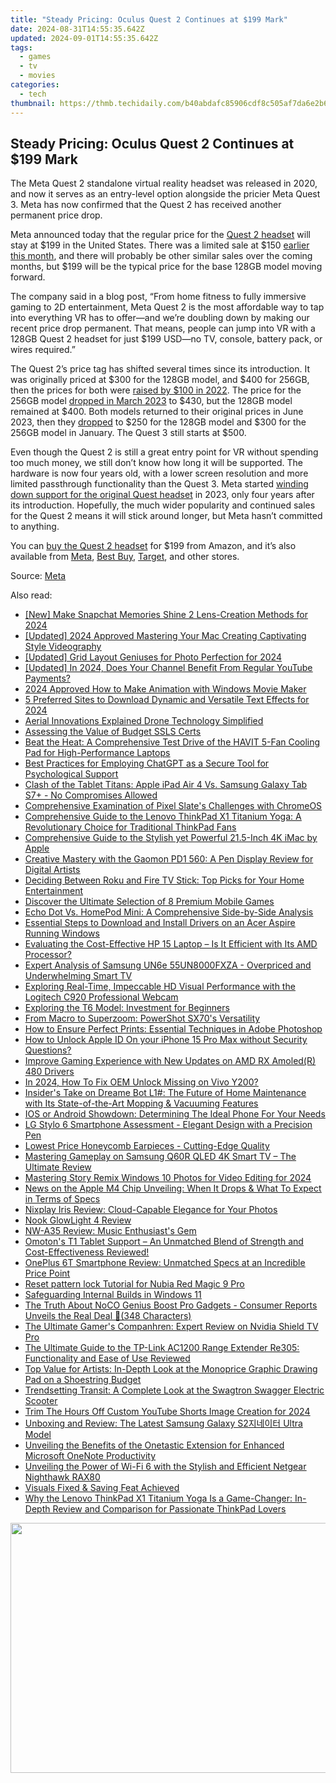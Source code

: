 ```yaml
---
title: "Steady Pricing: Oculus Quest 2 Continues at $199 Mark"
date: 2024-08-31T14:55:35.642Z
updated: 2024-09-01T14:55:35.642Z
tags:
  - games
  - tv
  - movies
categories:
  - tech
thumbnail: https://thmb.techidaily.com/b40abdafc85906cdf8c505af7da6e2b6de5b2e3882be4cc44ae2eb5b5e3f9c4a.jpg
---
```


## Steady Pricing: Oculus Quest 2 Continues at $199 Mark

The Meta Quest 2 standalone virtual reality headset was released in 2020, and now it serves as an entry-level option alongside the pricier Meta Quest 3\. Meta has now confirmed that the Quest 2 has received another permanent price drop.

 Meta announced today that the regular price for the [Quest 2 headset](https://amazon.com/dp/B099VMT8VZ?tag=hotoge-20&ascsubtag=UUhtgUeUpU2002771&asc%5Frefurl=https%3A%2F%2Fwww.howtogeek.com%2Fmeta-quest-2-price-drop-199%2F&asc%5Fcampaign=Short-Term) will stay at $199 in the United States. There was a limited sale at $150 [earlier this month](https://youtube-docs.techidaily.com/24-movie-buffs-secret-2023-recommendations/), and there will probably be other similar sales over the coming months, but $199 will be the typical price for the base 128GB model moving forward.

 The company said in a blog post, “From home fitness to fully immersive gaming to 2D entertainment, Meta Quest 2 is the most affordable way to tap into everything VR has to offer—and we’re doubling down by making our recent price drop permanent. That means, people can jump into VR with a 128GB Quest 2 headset for just $199 USD—no TV, console, battery pack, or wires required.”

 The Quest 2’s price tag has shifted several times since its introduction. It was originally priced at $300 for the 128GB model, and $400 for 256GB, then the prices for both were [raised by $100 in 2022](https://desktop-recording.techidaily.com/updated-2024-approved-the-ultimate-guide-to-using-obs-for-gamers/). The price for the 256GB model [dropped in March 2023](https://youtube-docs.techidaily.com/ed-adopt-the-best-practices-of-live-streaming-with-google-meet-youtube/) to $430, but the 128GB model remained at $400\. Both models returned to their original prices in June 2023, then they [dropped](https://android-transfer.techidaily.com/in-2024-6-ways-to-transfer-contacts-from-huawei-p60-to-iphone-drfone-by-drfone-transfer-from-android-transfer-from-android/) to $250 for the 128GB model and $300 for the 256GB model in January. The Quest 3 still starts at $500.

 Even though the Quest 2 is still a great entry point for VR without spending too much money, we still don’t know how long it will be supported. The hardware is now four years old, with a lower screen resolution and more limited passthrough functionality than the Quest 3\. Meta started [winding down support for the original Quest headset](https://instagram-videos.techidaily.com/updated-in-2024-enhancing-your-contents-impact-smart-utilization-of-igtv-hashtags/) in 2023, only four years after its introduction. Hopefully, the much wider popularity and continued sales for the Quest 2 means it will stick around longer, but Meta hasn’t committed to anything.

 You can [buy the Quest 2 headset](https://amazon.com/dp/B099VMT8VZ?tag=hotoge-20&ascsubtag=UUhtgUeUpU2002771&asc%5Frefurl=https%3A%2F%2Fwww.howtogeek.com%2Fmeta-quest-2-price-drop-199%2F&asc%5Fcampaign=Short-Term) for $199 from Amazon, and it’s also available from [Meta](https://www.meta.com/quest/products/quest-2/), [Best Buy](https://shop-links.co/link/?exclusive=1&publisher_slug=itechdaily19598&url=https%3A%2F%2Fwww.bestbuy.com%2Fsite%2Fmeta-quest-2-advanced-all-in-one-virtual-reality-headset-128gb-gray%2F6473553.p%3FskuId%3D6473553), [Target](https://shop-links.co/link/?exclusive=1&publisher_slug=itechdaily19598&url=https%3A%2F%2Fwww.target.com%2Fp%2Fmeta-quest-2-all-in-one-wireless-vr-headset-128gb%2F-%2FA-83984421), and other stores.

 Source: [Meta](https://www.meta.com/blog/quest/price-drop-vr-quest-2-199/)

<ins class="adsbygoogle"
     style="display:block"
     data-ad-format="autorelaxed"
     data-ad-client="ca-pub-7571918770474297"
     data-ad-slot="1223367746"></ins>



<ins class="adsbygoogle"
     style="display:block"
     data-ad-client="ca-pub-7571918770474297"
     data-ad-slot="8358498916"
     data-ad-format="auto"
     data-full-width-responsive="true"></ins>

<span class="atpl-alsoreadstyle">Also read:</span>
<div><ul>
<li><a href="https://snapchat-videos.techidaily.com/new-make-snapchat-memories-shine-2-lens-creation-methods-for-2024/"><u>[New] Make Snapchat Memories Shine  2 Lens-Creation Methods for 2024</u></a></li>
<li><a href="https://tiktok-video-files.techidaily.com/updated-2024-approved-mastering-your-mac-creating-captivating-style-videography/"><u>[Updated] 2024 Approved  Mastering Your Mac  Creating Captivating Style Videography</u></a></li>
<li><a href="https://fox-direct.techidaily.com/updated-grid-layout-geniuses-for-photo-perfection-for-2024/"><u>[Updated] Grid Layout Geniuses for Photo Perfection for 2024</u></a></li>
<li><a href="https://youtube-blog.techidaily.com/ed-in-2024-does-your-channel-benefit-from-regular-youtube-payments/"><u>[Updated] In 2024, Does Your Channel Benefit From Regular YouTube Payments?</u></a></li>
<li><a href="https://article-helps.techidaily.com/2024-approved-how-to-make-animation-with-windows-movie-maker/"><u>2024 Approved  How to Make Animation with Windows Movie Maker</u></a></li>
<li><a href="https://extra-tips.techidaily.com/5-preferred-sites-to-download-dynamic-and-versatile-text-effects-for-2024/"><u>5 Preferred Sites to Download Dynamic and Versatile Text Effects for 2024</u></a></li>
<li><a href="https://extra-lessons.techidaily.com/aerial-innovations-explained-drone-technology-simplified/"><u>Aerial Innovations Explained  Drone Technology Simplified</u></a></li>
<li><a href="https://buynow-reviews.techidaily.com/assessing-the-value-of-budget-ssls-certs/"><u>Assessing the Value of Budget SSLS Certs</u></a></li>
<li><a href="https://buynow-reviews.techidaily.com/beat-the-heat-a-comprehensive-test-drive-of-the-havit-5-fan-cooling-pad-for-high-performance-laptops/"><u>Beat the Heat: A Comprehensive Test Drive of the HAVIT 5-Fan Cooling Pad for High-Performance Laptops</u></a></li>
<li><a href="https://tech-revival.techidaily.com/best-practices-for-employing-chatgpt-as-a-secure-tool-for-psychological-support/"><u>Best Practices for Employing ChatGPT as a Secure Tool for Psychological Support</u></a></li>
<li><a href="https://buynow-reviews.techidaily.com/clash-of-the-tablet-titans-apple-ipad-air-4-vs-samsung-galaxy-tab-s7plus-no-compromises-allowed/"><u>Clash of the Tablet Titans: Apple iPad Air 4 Vs. Samsung Galaxy Tab S7+ - No Compromises Allowed</u></a></li>
<li><a href="https://buynow-reviews.techidaily.com/comprehensive-examination-of-pixel-slates-challenges-with-chromeos/"><u>Comprehensive Examination of Pixel Slate's Challenges with ChromeOS</u></a></li>
<li><a href="https://buynow-reviews.techidaily.com/comprehensive-guide-to-the-lenovo-thinkpad-x1-titanium-yoga-a-revolutionary-choice-for-traditional-thinkpad-fans/"><u>Comprehensive Guide to the Lenovo ThinkPad X1 Titanium Yoga: A Revolutionary Choice for Traditional ThinkPad Fans</u></a></li>
<li><a href="https://buynow-reviews.techidaily.com/comprehensive-guide-to-the-stylish-yet-powerful-215-inch-4k-imac-by-apple/"><u>Comprehensive Guide to the Stylish yet Powerful 21.5-Inch 4K iMac by Apple</u></a></li>
<li><a href="https://buynow-reviews.techidaily.com/creative-mastery-with-the-gaomon-pd1-560-a-pen-display-review-for-digital-artists/"><u>Creative Mastery with the Gaomon PD1 560: A Pen Display Review for Digital Artists</u></a></li>
<li><a href="https://buynow-reviews.techidaily.com/deciding-between-roku-and-fire-tv-stick-top-picks-for-your-home-entertainment/"><u>Deciding Between Roku and Fire TV Stick: Top Picks for Your Home Entertainment</u></a></li>
<li><a href="https://buynow-reviews.techidaily.com/discover-the-ultimate-selection-of-8-premium-mobile-games/"><u>Discover the Ultimate Selection of 8 Premium Mobile Games</u></a></li>
<li><a href="https://buynow-reviews.techidaily.com/echo-dot-vs-homepod-mini-a-comprehensive-side-by-side-analysis/"><u>Echo Dot Vs. HomePod Mini: A Comprehensive Side-by-Side Analysis</u></a></li>
<li><a href="https://win-dash.techidaily.com/essential-steps-to-download-and-install-drivers-on-an-acer-aspire-running-windows/"><u>Essential Steps to Download and Install Drivers on an Acer Aspire Running Windows</u></a></li>
<li><a href="https://buynow-reviews.techidaily.com/evaluating-the-cost-effective-hp-15-laptop-is-it-efficient-with-its-amd-processor/"><u>Evaluating the Cost-Effective HP 15 Laptop – Is It Efficient with Its AMD Processor?</u></a></li>
<li><a href="https://buynow-reviews.techidaily.com/expert-analysis-of-samsung-un6e-55un8000fxza-overpriced-and-underwhelming-smart-tv/"><u>Expert Analysis of Samsung UN6e 55UN8000FXZA - Overpriced and Underwhelming Smart TV</u></a></li>
<li><a href="https://buynow-reviews.techidaily.com/exploring-real-time-impeccable-hd-visual-performance-with-the-logitech-c920-professional-webcam/"><u>Exploring Real-Time, Impeccable HD Visual Performance with the Logitech C920 Professional Webcam</u></a></li>
<li><a href="https://buynow-reviews.techidaily.com/exploring-the-t6-model-investment-for-beginners/"><u>Exploring the T6 Model: Investment for Beginners</u></a></li>
<li><a href="https://buynow-reviews.techidaily.com/from-macro-to-superzoom-powershot-sx70s-versatility/"><u>From Macro to Superzoom: PowerShot SX70's Versatility</u></a></li>
<li><a href="https://buynow-reviews.techidaily.com/how-to-ensure-perfect-prints-essential-techniques-in-adobe-photoshop/"><u>How to Ensure Perfect Prints: Essential Techniques in Adobe Photoshop</u></a></li>
<li><a href="https://apple-account.techidaily.com/how-to-unlock-apple-id-on-your-iphone-15-pro-max-without-security-questions-by-drfone-ios/"><u>How to Unlock Apple ID On your iPhone 15 Pro Max without Security Questions?</u></a></li>
<li><a href="https://hardware-updates.techidaily.com/improve-gaming-experience-with-new-updates-on-amd-rx-amoledr-480-drivers/"><u>Improve Gaming Experience with New Updates on AMD RX Amoled(R) 480 Drivers</u></a></li>
<li><a href="https://android-unlock.techidaily.com/in-2024-how-to-fix-oem-unlock-missing-on-vivo-y200-by-drfone-android/"><u>In 2024, How To Fix OEM Unlock Missing on Vivo Y200?</u></a></li>
<li><a href="https://buynow-reviews.techidaily.com/insiders-take-on-dreame-bot-l1-the-future-of-home-maintenance-with-its-state-of-the-art-mopping-and-vacuuming-features/"><u>Insider's Take on Dreame Bot L1#: The Future of Home Maintenance with Its State-of-the-Art Mopping & Vacuuming Features</u></a></li>
<li><a href="https://buynow-reviews.techidaily.com/ios-or-android-showdown-determining-the-ideal-phone-for-your-needs/"><u>IOS or Android Showdown: Determining The Ideal Phone For Your Needs</u></a></li>
<li><a href="https://buynow-reviews.techidaily.com/lg-stylo-6-smartphone-assessment-elegant-design-with-a-precision-pen/"><u>LG Stylo 6 Smartphone Assessment - Elegant Design with a Precision Pen</u></a></li>
<li><a href="https://buynow-reviews.techidaily.com/lowest-price-honeycomb-earpieces-cutting-edge-quality/"><u>Lowest Price Honeycomb Earpieces - Cutting-Edge Quality</u></a></li>
<li><a href="https://buynow-reviews.techidaily.com/mastering-gameplay-on-samsung-q60r-qled-4k-smart-tv-the-ultimate-review/"><u>Mastering Gameplay on Samsung Q60R QLED 4K Smart TV – The Ultimate Review</u></a></li>
<li><a href="https://fox-links.techidaily.com/mastering-story-remix-windows-10-photos-for-video-editing-for-2024/"><u>Mastering Story Remix  Windows 10 Photos for Video Editing for 2024</u></a></li>
<li><a href="https://buynow-reviews.techidaily.com/news-on-the-apple-m4-chip-unveiling-when-it-drops-and-what-to-expect-in-terms-of-specs/"><u>News on the Apple M4 Chip Unveiling: When It Drops & What To Expect in Terms of Specs</u></a></li>
<li><a href="https://buynow-reviews.techidaily.com/nixplay-iris-review-cloud-capable-elegance-for-your-photos/"><u>Nixplay Iris Review: Cloud-Capable Elegance for Your Photos</u></a></li>
<li><a href="https://buynow-reviews.techidaily.com/nook-glowlight-4-review/"><u>Nook GlowLight 4 Review</u></a></li>
<li><a href="https://buynow-reviews.techidaily.com/nw-a35-review-music-enthusiasts-gem/"><u>NW-A35 Review: Music Enthusiast's Gem</u></a></li>
<li><a href="https://buynow-reviews.techidaily.com/omotons-t1-tablet-support-an-unmatched-blend-of-strength-and-cost-effectiveness-reviewed/"><u>Omoton's T1 Tablet Support – An Unmatched Blend of Strength and Cost-Effectiveness Reviewed!</u></a></li>
<li><a href="https://buynow-reviews.techidaily.com/oneplus-6t-smartphone-review-unmatched-specs-at-an-incredible-price-point/"><u>OnePlus 6T Smartphone Review: Unmatched Specs at an Incredible Price Point</u></a></li>
<li><a href="https://techidaily.com/reset-pattern-lock-tutorial-for-nubia-red-magic-9-pro-by-drfone-android-unlock-android-unlock/"><u>Reset pattern lock Tutorial for Nubia Red Magic 9 Pro</u></a></li>
<li><a href="https://win11-tips.techidaily.com/safeguarding-internal-builds-in-windows-11/"><u>Safeguarding Internal Builds in Windows 11</u></a></li>
<li><a href="https://buynow-reviews.techidaily.com/the-truth-about-noco-genius-boost-pro-gadgets-consumer-reports-unveils-the-real-deal-348-characters/"><u>The Truth About NoCO Genius Boost Pro Gadgets - Consumer Reports Unveils the Real Deal 🔎(348 Characters)</u></a></li>
<li><a href="https://buynow-reviews.techidaily.com/the-ultimate-gamers-companhren-expert-review-on-nvidia-shield-tv-pro/"><u>The Ultimate Gamer's Companhren: Expert Review on Nvidia Shield TV Pro</u></a></li>
<li><a href="https://buynow-reviews.techidaily.com/the-ultimate-guide-to-the-tp-link-ac1200-range-extender-re305-functionality-and-ease-of-use-reviewed/"><u>The Ultimate Guide to the TP-Link AC1200 Range Extender Re305: Functionality and Ease of Use Reviewed</u></a></li>
<li><a href="https://buynow-reviews.techidaily.com/top-value-for-artists-in-depth-look-at-the-monoprice-graphic-drawing-pad-on-a-shoestring-budget/"><u>Top Value for Artists: In-Depth Look at the Monoprice Graphic Drawing Pad on a Shoestring Budget</u></a></li>
<li><a href="https://buynow-reviews.techidaily.com/trendsetting-transit-a-complete-look-at-the-swagtron-swagger-electric-scooter/"><u>Trendsetting Transit: A Complete Look at the Swagtron Swagger Electric Scooter</u></a></li>
<li><a href="https://facebook-video-footage.techidaily.com/trim-the-hours-off-custom-youtube-shorts-image-creation-for-2024/"><u>Trim The Hours Off Custom YouTube Shorts Image Creation for 2024</u></a></li>
<li><a href="https://buynow-reviews.techidaily.com/unboxing-and-review-the-latest-samsung-galaxy-s2-ultra-model/"><u>Unboxing and Review: The Latest Samsung Galaxy S2지네이터 Ultra Model</u></a></li>
<li><a href="https://buynow-reviews.techidaily.com/unveiling-the-benefits-of-the-onetastic-extension-for-enhanced-microsoft-onenote-productivity/"><u>Unveiling the Benefits of the Onetastic Extension for Enhanced Microsoft OneNote Productivity</u></a></li>
<li><a href="https://buynow-reviews.techidaily.com/unveiling-the-power-of-wi-fi-6-with-the-stylish-and-efficient-netgear-nighthawk-rax80/"><u>Unveiling the Power of Wi-Fi 6 with the Stylish and Efficient Netgear Nighthawk RAX80</u></a></li>
<li><a href="https://network-issues.techidaily.com/visuals-fixed-and-saving-feat-achieved/"><u>Visuals Fixed & Saving Feat Achieved</u></a></li>
<li><a href="https://buynow-reviews.techidaily.com/why-the-lenovo-thinkpad-x1-titanium-yoga-is-a-game-changer-in-depth-review-and-comparison-for-passionate-thinkpad-lovers/"><u>Why the Lenovo ThinkPad X1 Titanium Yoga Is a Game-Changer: In-Depth Review and Comparison for Passionate ThinkPad Lovers</u></a></li>
</ul></div>

<!-- affiliate ads begin -->
<a href="https://aidotcom.pxf.io/c/5597632/2086436/19576" target="_top" id="2086436"><img src="//a.impactradius-go.com/display-ad/19576-2086436" border="0" alt="" width="1500" height="400"/></a><img height="0" width="0" src="https://imp.pxf.io/i/5597632/2086436/19576" style="position:absolute;visibility:hidden;" border="0" />
<!-- affiliate ads end -->